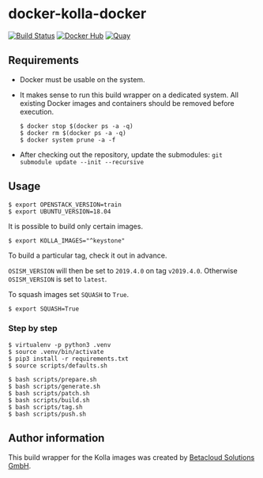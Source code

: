 # docker-kolla-docker

[![Build Status](https://travis-ci.org/osism/docker-kolla-docker.svg?branch=master)](https://travis-ci.org/osism/docker-kolla-docker)
[![Docker Hub](https://img.shields.io/badge/Docker%20Hub-osism-blue.svg)](https://hub.docker.com/r/osism)
[![Quay](https://img.shields.io/badge/Quay-osism-blue.svg)](https://quay.io/organization/osism)

## Requirements

* Docker must be usable on the system.
* It makes sense to run this build wrapper on a dedicated system. All existing Docker images
  and containers should be removed before execution.

  ```
  $ docker stop $(docker ps -a -q)
  $ docker rm $(docker ps -a -q)
  $ docker system prune -a -f
  ```
* After checking out the repository, update the submodules: ``git submodule update --init --recursive``

## Usage

```
$ export OPENSTACK_VERSION=train
$ export UBUNTU_VERSION=18.04
```

It is possible to build only certain images.

```
$ export KOLLA_IMAGES="^keystone"
```

To build a particular tag, check it out in advance.

``OSISM_VERSION`` will then be set to ``2019.4.0`` on tag ``v2019.4.0``.
Otherwise ``OSISM_VERSION`` is set to ``latest``.

To squash images set ``SQUASH`` to ``True``.

```
$ export SQUASH=True
```

### Step by step

```
$ virtualenv -p python3 .venv
$ source .venv/bin/activate
$ pip3 install -r requirements.txt
$ source scripts/defaults.sh
```

```
$ bash scripts/prepare.sh
$ bash scripts/generate.sh
$ bash scripts/patch.sh
$ bash scripts/build.sh
$ bash scripts/tag.sh
$ bash scripts/push.sh
```

## Author information

This build wrapper for the Kolla images was created by [Betacloud Solutions GmbH](https://www.betacloud-solutions.de).
